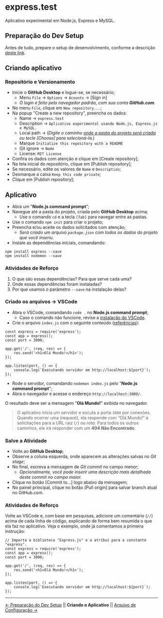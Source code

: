 # express.test
Aplicativo experimental em Node.js, Express e MySQL.

## Preparação do Dev Setup
Antes de tudo, prepare o setup de desenvolvimento, conforme a descrição [deste link](https://docs.google.com/file/d/1Zo42HZvGtEAx-9OjLX5Cr9J5SKl07NvUxLGSTSbWHpc).  

## Criando aplicativo

### Repositório e Versionamento

 - Inicie o **GitHub Desktop** e logue-se, se necessário;
    - Menu `File` → `Options` → `Acounts` → [Sign in]
    - *O login é feito pelo navegador padrão, com sua conta **GitHub.com**.*
 - No menu `File`, clique em `New repository...`;
 - Na popup "Create a new repository", preencha os dados:
    - Name → `express.test`
    - Description → `Aplicativo experimental usando Node.js, Express.js e MySQL.`
    - Local path → (*Digite o caminho <u>onde a pasta do projeto será criada</u> ou tecle [Choose] para selecioná-la.*)
    - Marque `Initialize this repository with a README`
    - Git ignore → `Node`
    - License: `MIT License`
 - Confira os dados com atenção e clique em [Create repository];
 - Na tela inicial do repositório, clique em [Publish repository];
 - Se necessário, edite os valores de `Name` e `Description`;
 - Desmarque a caixa `Keep this code private`;
 - Clique em [Publish repository];
 
 ## Aplicativo
 
 - Abra um "**Node.js command prompt**";
 - Navegue até a pasta do projeto, criada pelo **GitHub Desktop** acima;
   - Use o comando `cd` e a tecla `[Tab]` para navegar entre as pastas.
 - Use o comando `npm init` para criar o projeto;
 - Preencha e/ou aceite os dados solicitados com atenção;
   - *Será criado um arquivo `package.json` com todos os dados do projeto que você inseriu.*
 - Instale as dependências iniciais, comandando:

```
npm install express --save
npm install nodemon --save
```

### Atividades de Reforço

1. O que são essas dependências? Para que serve cada uma?
2. Onde essas dependências foram instaladas?
3. Por que usamos o parâmetro `--save` na instalação delas?

### Criado os arquivos → VSCode

- Abra o VSCode, comandando `code .` no **Node.js command prompt**;
   - Caso o comando não funcione, revise a [instalação do VSCode](https://docs.google.com/file/d/1Zo42HZvGtEAx-9OjLX5Cr9J5SKl07NvUxLGSTSbWHpc).
 - Crie o arquivo `index.js` com o seguinte conteúdo ([referências](https://expressjs.com/pt-br/starter/hello-world.html)):
```
const express = require('express');
const app = express();
const port = 3000;  

app.get('/', (req, res) => {
    res.send('<h1>Olá Mundo!</h1>');
});

app.listen(port, () => {
    console.log(`Executando servidor em http://localhost:${port}`);
});
```
 - Rode o servidor, comandando `nodemon index.js` pelo "**Node.js command prompt**";
 - Abra o navegador e acesse o endereço `http://localhost:3000/`.

O resultado deve ser a mensagem "**Olá Mundo!**" exibida no navegador.

> O aplicativo inicia um servidor e escuta a porta `3000` por conexões. Quando ocorrer uma (request), ele responde com “Olá Mundo!” à solicitações para a URL raiz (`/`) ou _rota_. Para todos os outros caminhos, ele irá responder com um **404 Não Encontrado**.

### Salve a Atividade

 - Volte ao **GitHub Desktop**;
 - Observe a coluna esquerda, onde aparecem as alterações salvas no *Git stage*;
 - No final, escreva a mensagem de *Git commit* no campo menor;
   - *Opcionalmente, você pode inserir uma descrição mais detalhada deste commit no campo maior.*
 - Clique no botão [Commit to...] logo abaixo da mensagem;
 - No painel principal, clique no botão [Pull origin] para salvar branch atual no GitHub.com.

### Atividades de Reforço
Volte ao VSCode e, com base em pesquisas, adicione um comentário (`//`) acima de cada linha de código, explicando de forma bem resumida o que ela faz no aplicativo. Veja o exemplo, onde já comentamos a primeira instrução:
```
// Importa a biblioteca "Express.js" e a atribui para a constante "express".
const express = require('express');
const app = express();
const port = 3000;  

app.get('/', (req, res) => {
    res.send('<h1>Olá Mundo!</h1>');
});

app.listen(port, () => {
    console.log(`Executando servidor em http://localhost:${port}`);
});
```
---
[← Preparação do Dev Setup](https://github.com/Luferat/express.test) || **Criando o Aplicativo** || [Arquivo de Configuração →](https://github.com/Luferat/express.test/tree/Atividade.02_Arquivo_de_configura%C3%A7%C3%A3o)

